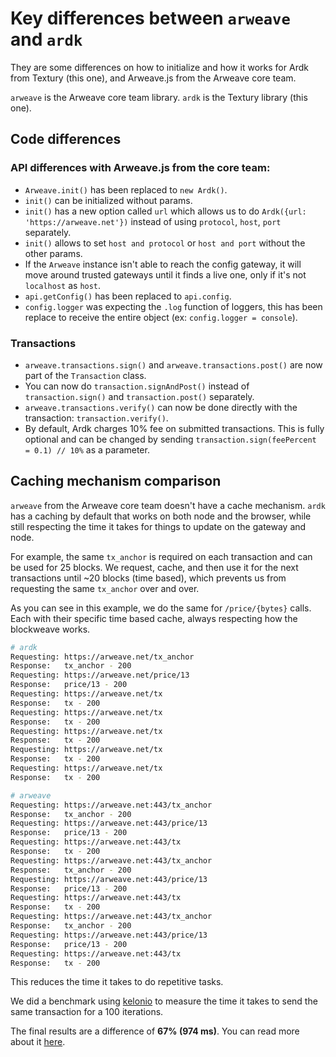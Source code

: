 # Key differences between `arweave` and `ardk`
They are some differences on how to initialize and how it works for Ardk from Textury (this one), and Arweave.js from the Arweave core team.

`arweave` is the Arweave core team library.
`ardk` is the Textury library (this one).

## Code differences

### API differences with Arweave.js from the core team:
- `Arweave.init()` has been replaced to `new Ardk()`.
- `init()` can be initialized without params.
- `init()` has a new option called `url` which allows us to do `Ardk({url: 'https://arweave.net'})` instead of using `protocol`, `host`, `port` separately.
- `init()` allows to set `host and protocol` or `host and port` without the other params.
- If the `Arweave` instance isn't able to reach the config gateway, it will move around trusted gateways until it finds a live one, only if it's not `localhost` as `host`.
- `api.getConfig()` has been replaced to `api.config`.
- `config.logger` was expecting the `.log` function of loggers, this has been replace to receive the entire object (ex: `config.logger = console`).

### Transactions
- `arweave.transactions.sign()` and `arweave.transactions.post()` are now part of the `Transaction` class.
- You can now do `transaction.signAndPost()` instead of `transaction.sign()` and `transaction.post()` separately.
- `arweave.transactions.verify()` can now be done directly with the transaction: `transaction.verify()`.
- By default, Ardk charges 10% fee on submitted transactions. This is fully optional and can be changed by sending `transaction.sign(feePercent = 0.1) // 10%` as a parameter.

## Caching mechanism comparison
`arweave` from the Arweave core team doesn't have a cache mechanism.
`ardk` has a caching by default that works on both node and the browser, while still respecting the time it takes for things to update on the gateway and node. 

For example, the same `tx_anchor` is required on each transaction and can be used for 25 blocks. We request, cache, and then use it for the next transactions until ~20 blocks (time based), which prevents us from requesting the same `tx_anchor` over and over.

As you can see in this example, we do the same for `/price/{bytes}` calls. Each with their specific time based cache, always respecting how the blockweave works.

```bash
# ardk
Requesting: https://arweave.net/tx_anchor
Response:   tx_anchor - 200
Requesting: https://arweave.net/price/13
Response:   price/13 - 200
Requesting: https://arweave.net/tx
Response:   tx - 200
Requesting: https://arweave.net/tx
Response:   tx - 200
Requesting: https://arweave.net/tx
Response:   tx - 200
Requesting: https://arweave.net/tx
Response:   tx - 200
Requesting: https://arweave.net/tx
Response:   tx - 200
```

```bash
# arweave
Requesting: https://arweave.net:443/tx_anchor
Response:   tx_anchor - 200
Requesting: https://arweave.net:443/price/13
Response:   price/13 - 200
Requesting: https://arweave.net:443/tx
Response:   tx - 200
Requesting: https://arweave.net:443/tx_anchor
Response:   tx_anchor - 200
Requesting: https://arweave.net:443/price/13
Response:   price/13 - 200
Requesting: https://arweave.net:443/tx
Response:   tx - 200
Requesting: https://arweave.net:443/tx_anchor
Response:   tx_anchor - 200
Requesting: https://arweave.net:443/price/13
Response:   price/13 - 200
Requesting: https://arweave.net:443/tx
Response:   tx - 200
```

This reduces the time it takes to do repetitive tasks. 

We did a benchmark using [kelonio](https://www.npmjs.com/package/kelonio) to measure the time it takes to send the same transaction for a 100 iterations.

The final results are a difference of **67% (974 ms)**. You can read more about it [here](benchmark.md).